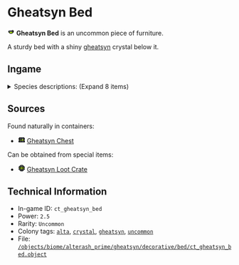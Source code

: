 # Gheatsyn Bed

<img src="https://raw.githubusercontent.com/Ceterai/Enternia/main/objects/biome/alterash_prime/gheatsyn/decorative/bed/icon.png" alt="Gheatsyn Bed icon" loading="lazy" height=16px width="auto" /> **Gheatsyn Bed** is an uncommon piece of furniture.

A sturdy bed with a shiny [gheatsyn](https://ceterai.github.io/MyEnternia/Wiki/Tags/Gheatsyn) crystal below it.

## Ingame

<details markdown="1"><summary>Species descriptions: (Expand 8 items)</summary>

- Alta: A metal bed with a giant gheatsyn crystal as a base. It's quite high up, so the ladder helps a lot.
- Apex: A gheatsyn bed with a simple little ladder.
- Avian: A shining bed.
- Floran: A green bed. Floran likesss green.
- Glitch: Bored. This bed is too simple to me.
- Human: There is a way too big crystal below this bed! I bet it's worth a fortune.
- Hylotl: Who want to build a bed on the crystal? For what reason?
- Novakid: A bed on a shiny green crystal.

</details>

## Sources

Found naturally in containers:

- <img src="https://raw.githubusercontent.com/Ceterai/Enternia/main/objects/biome/alterash_prime/gheatsyn/decorative/chest/icon.png" alt="Gheatsyn Chest icon" loading="lazy" height=16px width="auto" /> [Gheatsyn Chest](https://ceterai.github.io/MyEnternia/Wiki/GheatsynChest)

Can be obtained from special items:

- <img src="https://raw.githubusercontent.com/Ceterai/Enternia/main/items/active/alta/loot/biome/ct_gheatsyn_loot.png" alt="Gheatsyn Loot Crate icon" loading="lazy" height=16px width="auto" /> [Gheatsyn Loot Crate](https://ceterai.github.io/MyEnternia/Wiki/GheatsynLootCrate)

## Technical Information

- In-game ID: `ct_gheatsyn_bed`
- Power: `2.5`
- Rarity: `Uncommon`
- Colony tags: [`alta`](https://ceterai.github.io/MyEnternia/Wiki/Tags/Alta), [`crystal`](https://ceterai.github.io/MyEnternia/Wiki/Tags/Crystal), [`gheatsyn`](https://ceterai.github.io/MyEnternia/Wiki/Tags/Gheatsyn), [`uncommon`](https://ceterai.github.io/MyEnternia/Wiki/Tags/Uncommon)
- File: [`/objects/biome/alterash_prime/gheatsyn/decorative/bed/ct_gheatsyn_bed.object`](https://github.com/Ceterai/Enternia/blob/main/objects/biome/alterash_prime/gheatsyn/decorative/bed/ct_gheatsyn_bed.object)
